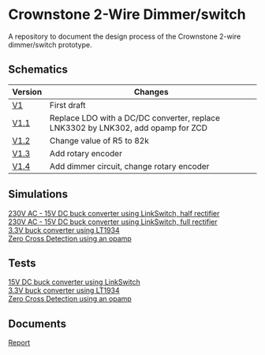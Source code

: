 # Crownstone 2-Wire Dimmer/switch
A repository to document the design process of the Crownstone 2-wire dimmer/switch prototype.


## Schematics 
| Version | Changes | 
|---|---|
| [V1](https://github.com/doodeca/crownstone-2wire-dimmerswitch/raw/main/hardware/schematics/Schematic_V1.pdf) | First draft |
| [V1.1](https://github.com/doodeca/crownstone-2wire-dimmerswitch/raw/main/hardware/schematics/Schematic_V1.1.pdf) | Replace LDO with a DC/DC converter, replace LNK3302 by LNK302, add opamp for ZCD |
| [V1.2](https://github.com/doodeca/crownstone-2wire-dimmerswitch/raw/main/hardware/schematics/Schematic_V1.2.pdf) | Change value of R5 to 82k |
| [V1.3](https://github.com/doodeca/crownstone-2wire-dimmerswitch/raw/main/hardware/schematics/Schematic_V1.3.pdf) | Add rotary encoder |
| [V1.4](https://github.com/doodeca/crownstone-2wire-dimmerswitch/raw/main/hardware/schematics/Schematic_V1.4.pdf) | Add dimmer circuit, change rotary encoder |


## Simulations
[230V AC - 15V DC buck converter using LinkSwitch, half rectifier](https://github.com/doodeca/crownstone-2wire-dimmerswitch/blob/main/hardware/simulations/Pspice/README.md#LNK302-buck-converter-half-rectiefier)\
[230V AC - 15V DC buck converter using LinkSwitch, full rectifier](https://github.com/doodeca/crownstone-2wire-dimmerswitch/blob/main/hardware/simulations/Pspice/README.md#LNK302-buck-converter-full-rectifier)\
[3.3V buck converter using LT1934](https://github.com/doodeca/crownstone-2wire-dimmerswitch/blob/main/hardware/simulations/LTspice/README.md#LT1934-1-buck-converter)\
[Zero Cross Detection using an opamp](https://github.com/doodeca/crownstone-2wire-dimmerswitch/blob/main/hardware/simulations/LTspice/README.md#Zero-Cross-Detection)

## Tests
[15V DC buck converter using LinkSwitch](https://github.com/doodeca/crownstone-2wire-dimmerswitch/blob/main/hardware/tests/README.md#lnk302-buck-converter)\
[3.3V buck converter using LT1934](https://github.com/doodeca/crownstone-2wire-dimmerswitch/blob/main/hardware/tests/README.md#lt1934-1-buck-converter)\
[Zero Cross Detection using an opamp](https://github.com/doodeca/crownstone-2wire-dimmerswitch/blob/main/hardware/tests/README.md#zero-cross-detection)

## Documents
[Report](https://docs.google.com/viewer?url=https://github.com/doodeca/crownstone-2wire-dimmerswitch/raw/main/documents/report/Stageverslag_Crownstone.pdf)

